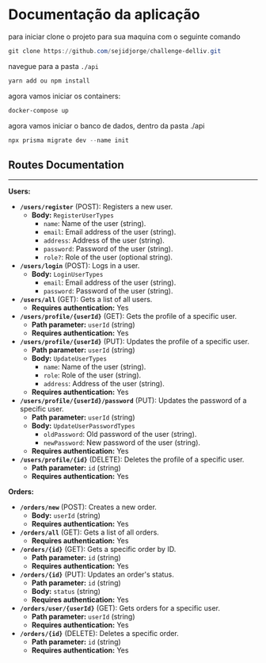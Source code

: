 # Documentação da aplicação

para iniciar clone o projeto para sua maquina com o seguinte comando

```powershell
git clone https://github.com/sejidjorge/challenge-delliv.git
```

navegue para a pasta `./api`

```powershell
yarn add ou npm install
```

agora vamos iniciar os containers: 

```powershell
docker-compose up
```

agora vamos iniciar o banco de dados, dentro da pasta ./api

```powershell
npx prisma migrate dev --name init
```

## Routes Documentation

---

**Users:**

- **`/users/register`** (POST): Registers a new user.
    - **Body:** `RegisterUserTypes`
        - `name`: Name of the user (string).
        - `email`: Email address of the user (string).
        - `address`: Address of the user (string).
        - `password`: Password of the user (string).
        - `role?`: Role of the user (optional string).
- **`/users/login`** (POST): Logs in a user.
    - **Body:** `LoginUserTypes`
        - `email`: Email address of the user (string).
        - `password`: Password of the user (string).
- **`/users/all`** (GET): Gets a list of all users.
    - **Requires authentication:** Yes
- **`/users/profile/{userId}`** (GET): Gets the profile of a specific user.
    - **Path parameter:** `userId` (string)
    - **Requires authentication:** Yes
- **`/users/profile/{userId}`** (PUT): Updates the profile of a specific user.
    - **Path parameter:** `userId` (string)
    - **Body:** `UpdateUserTypes`
        - `name`: Name of the user (string).
        - `role`: Role of the user (string).
        - `address`: Address of the user (string).
    - **Requires authentication:** Yes
- **`/users/profile/{userId}/password`** (PUT): Updates the password of a specific user.
    - **Path parameter:** `userId` (string)
    - **Body:** `UpdateUserPasswordTypes`
        - `oldPassword`: Old password of the user (string).
        - `newPassword`: New password of the user (string).
    - **Requires authentication:** Yes
- **`/users/profile/{id}`** (DELETE): Deletes the profile of a specific user.
    - **Path parameter:** `id` (string)
    - **Requires authentication:** Yes

**Orders:**

- **`/orders/new`** (POST): Creates a new order.
    - **Body:** `userId` (string)
    - **Requires authentication:** Yes
- **`/orders/all`** (GET): Gets a list of all orders.
    - **Requires authentication:** Yes
- **`/orders/{id}`** (GET): Gets a specific order by ID.
    - **Path parameter:** `id` (string)
    - **Requires authentication:** Yes
- **`/orders/{id}`** (PUT): Updates an order's status.
    - **Path parameter:** `id` (string)
    - **Body:** `status` (string)
    - **Requires authentication:** Yes
- **`/orders/user/{userId}`** (GET): Gets orders for a specific user.
    - **Path parameter:** `userId` (string)
    - **Requires authentication:** Yes
- **`/orders/{id}`** (DELETE): Deletes a specific order.
    - **Path parameter:** `id` (string)
    - **Requires authentication:** Yes